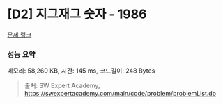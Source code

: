 # [D2] 지그재그 숫자 - 1986 

[문제 링크](https://swexpertacademy.com/main/code/problem/problemDetail.do?contestProbId=AV5PxmBqAe8DFAUq) 

### 성능 요약

메모리: 58,260 KB, 시간: 145 ms, 코드길이: 248 Bytes



> 출처: SW Expert Academy, https://swexpertacademy.com/main/code/problem/problemList.do